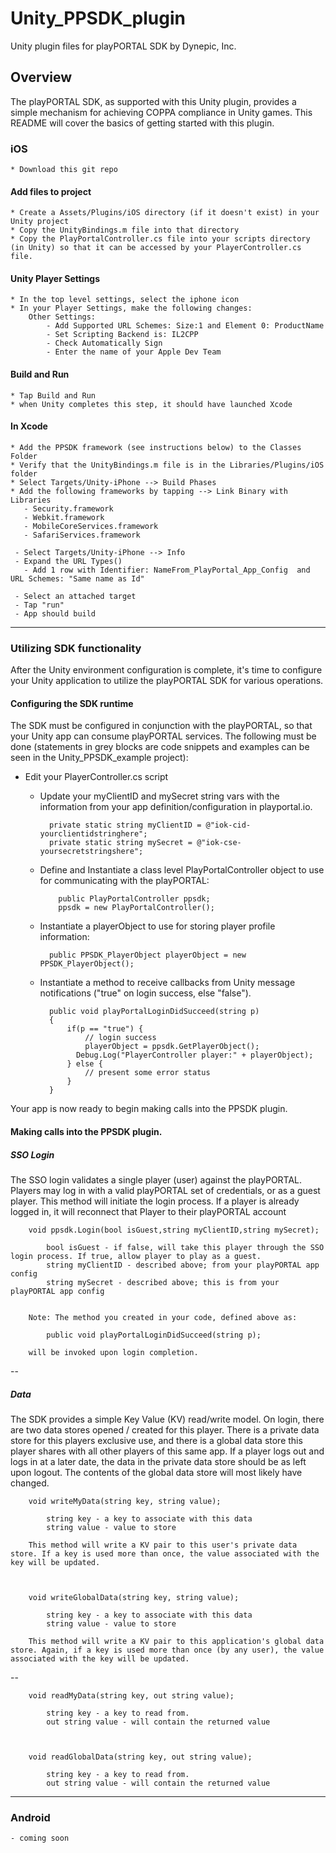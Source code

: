 # Unity\_PPSDK\_plugin
Unity plugin files for playPORTAL SDK by Dynepic, Inc.



## Overview
The playPORTAL SDK, as supported with this Unity plugin, provides a simple mechanism for achieving COPPA compliance in Unity games. This README will cover the basics of getting started with this plugin.


### iOS
	* Download this git repo 

#### Add files to project
	* Create a Assets/Plugins/iOS directory (if it doesn't exist) in your Unity project
	* Copy the UnityBindings.m file into that directory
	* Copy the PlayPortalController.cs file into your scripts directory (in Unity) so that it can be accessed by your PlayerController.cs file. 

#### Unity Player Settings
	* In the top level settings, select the iphone icon
	* In your Player Settings, make the following changes:
    	Other Settings: 
    		- Add Supported URL Schemes: Size:1 and Element 0: ProductName
      		- Set Scripting Backend is: IL2CPP
      		- Check Automatically Sign
			- Enter the name of your Apple Dev Team

#### Build and Run
	* Tap Build and Run
	* when Unity completes this step, it should have launched Xcode

#### In Xcode
    * Add the PPSDK framework (see instructions below) to the Classes Folder
    * Verify that the UnityBindings.m file is in the Libraries/Plugins/iOS folder
    * Select Targets/Unity-iPhone --> Build Phases
    * Add the following frameworks by tapping --> Link Binary with Libraries
       - Security.framework
       - Webkit.framework
       - MobileCoreServices.framework
       - SafariServices.framework

     - Select Targets/Unity-iPhone --> Info
     - Expand the URL Types()
       - Add 1 row with Identifier: NameFrom_PlayPortal_App_Config  and  URL Schemes: "Same name as Id"

     - Select an attached target
     - Tap "run" 
     - App should build

-----

### Utilizing SDK functionality
After the Unity environment configuration is complete, it's time to configure your Unity application to utilize the playPORTAL SDK for various operations. 

#### Configuring the SDK runtime
The SDK must be configured in conjunction with the playPORTAL, so that your Unity app can consume playPORTAL services. The following must be done (statements in grey blocks are code snippets and examples can be seen in the Unity_PPSDK_example project):

* Edit your PlayerController.cs script
	* Update your myClientID and mySecret string vars with the information from your app definition/configuration in playportal.io.

			private static string myClientID = @"iok-cid-yourclientidstringhere";
			private static string mySecret = @"iok-cse-yoursecretstringshere";



	* Define and Instantiate a class level PlayPortalController object to use for communicating with the playPORTAL:
	
		      public PlayPortalController ppsdk;
		      ppsdk = new PlayPortalController();


	* Instantiate a playerObject to use for storing player profile information:
	 
	      	public PPSDK_PlayerObject playerObject = new PPSDK_PlayerObject();
	      

	* Instantiate a method to receive callbacks from Unity message notifications ("true" on login success, else "false").
	 
			public void playPortalLoginDidSucceed(string p)
		    {
		    	if(p == "true") {
					// login success
					playerObject = ppsdk.GetPlayerObject();
		          Debug.Log("PlayerController player:" + playerObject);
				} else {
					// present some error status
				}
			}


Your app is now ready to begin making calls into the PPSDK plugin.


#### Making calls into the PPSDK plugin.

##### SSO Login
The SSO login validates a single player (user) against the playPORTAL. Players may log in with a valid playPORTAL set of credentials, or as a guest player. 
This method will initiate the login process. If a player is already logged in, it will reconnect that Player to their playPORTAL account 
      
		void ppsdk.Login(bool isGuest,string myClientID,string mySecret);
 
			bool isGuest - if false, will take this player through the SSO login process. If true, allow player to play as a guest.
			string myClientID - described above; from your playPORTAL app config
			string mySecret - described above; this is from your playPORTAL app config	


		Note: The method you created in your code, defined above as:
		
			public void playPortalLoginDidSucceed(string p); 
		
		will be invoked upon login completion.


--
##### Data
The SDK provides a simple Key Value (KV) read/write model. On login, there are two data stores opened / created for this player. There is a private data store for this players exclusive use, and there is a global data store this player shares with all other players of this same app. If a player logs out and logs in at a later date, the data in the private data store should be as left upon logout. The contents of the global data store will most likely have changed.


	    void writeMyData(string key, string value);
    
   			string key - a key to associate with this data
    		string value - value to store

    	This method will write a KV pair to this user's private data store. If a key is used more than once, the value associated with the key will be updated.



	    void writeGlobalData(string key, string value);
    
   			string key - a key to associate with this data
    		string value - value to store

    	This method will write a KV pair to this application's global data store. Again, if a key is used more than once (by any user), the value associated with the key will be updated.

--

		void readMyData(string key, out string value);

			string key - a key to read from.
			out string value - will contain the returned value
		

	
		void readGlobalData(string key, out string value);

			string key - a key to read from.
			out string value - will contain the returned value
		
		
-----

### Android
    - coming soon